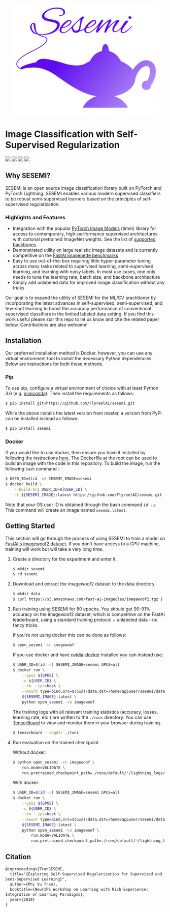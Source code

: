 <p><p align="center"><img height="350px" src="assets/sesemi-banner.png" /></p></p>

# Image Classification with Self-Supervised Regularization
<span><img src="https://img.shields.io/badge/license-Apache-blue" /> <img src="https://img.shields.io/badge/python->=3.6-green" /> <img src="https://img.shields.io/badge/pytorch->=1.6.0-light" /> <img src="https://img.shields.io/badge/%20-contributions--welcome-5429E6" /></span>

## Why SESEMI?
SESEMI is an open source image classification library built on PyTorch and PyTorch Lightning. SESEMI enables various modern supervised classifiers to be robust semi-supervised learners based on the principles of self-supervised regularization.

### Highlights and Features

* Integration with the popular [PyTorch Image Models](https://github.com/rwightman/pytorch-image-models) (timm) library for access to contemporary, high-performance supervised architectures with optional pretrained ImageNet weights. See the list of [supported backbones](https://github.com/FlyreelAI/sesemi/blob/master/models/sesemi.py)
* Demonstrated utility on large realistic image datasets and is currently competitive on the [FastAI Imagenette benchmarks](https://github.com/fastai/imagenette)
* Easy to use out-of-the-box requiring little hyper-parameter tuning across many tasks related to supervised learning, semi-supervised learning, and learning with noisy labels. In most use cases, one only needs to tune the learning rate, batch size, and backbone architecture
* Simply add unlabeled data for improved image classification without any tricks

Our goal is to expand the utility of SESEMI for the ML/CV practitioner by incorporating the latest advances in self-supervised, semi-supervised, and few-shot learning to boost the accuracy performance of conventional supervised classifiers in the limited labeled data setting. If you find this work useful please star this repo to let us know
and cite the related paper below. Contributions are also welcome!

## Installation
Our preferred installation method is Docker, however, you can use any virtual environment tool to install the necessary Python dependencies. Below are instructions for both these methods.

### Pip

To use pip, configure a virtual environment of choice with at least Python 3.6 (e.g. [miniconda](https://docs.conda.io/en/latest/miniconda.html)). Then install the requirements as follows:

```bash
$ pip install git+https://github.com/FlyreelAI/sesemi.git
```

While the above installs the latest version from master, a version from PyPI can be installed instead as follows:

```bash
$ pip install sesemi
```

### Docker

If you would like to use docker, then ensure you have it installed by following the instructions [here](https://docs.docker.com/get-docker/). The Dockerfile at the root can be used to build an image with the 
code in this repository. To build the image, run the following `bash` command :

```bash
$ USER_ID=$(id -u) SESEMI_IMAGE=sesemi
$ docker build \
    --build-arg USER_ID=${USER_ID} \
    -t ${SESEMI_IMAGE}:latest https://github.com/FlyreelAI/sesemi.git
```

Note that your OS user ID is obtained through the bash command `id -u`. This command will create an image named
`sesemi:latest`.

## Getting Started

This section will go through the process of using SESEMI to train a model on [FastAI's imagewoof2 dataset](https://github.com/fastai/imagenette#imagewoof). If you don't have access to a GPU machine, 
training will work but will take a very long time.

1. Create a directory for the experiment and enter it.

    ```bash
    $ mkdir sesemi
    $ cd sesemi
    ```

2. Download and extract the imagewoof2 dataset to the data directory.

    ```bash
    $ mkdir data
    $ curl https://s3.amazonaws.com/fast-ai-imageclas/imagewoof2.tgz | tar -xzv -C ./data
    ```

3. Run training using SESEMI for 80 epochs. You should get 90-91% accuracy on the imagewoof2 dataset, which is competitive on the FastAI leaderboard, using a standard training protocol + unlabeled data - no fancy tricks.

    If you're not using docker this can be done as follows:

    ```bash
    $ open_sesemi -cn imagewoof
    ```

    If you use docker and have [nvidia-docker](https://github.com/NVIDIA/nvidia-docker) installed you can instead use:

    ```bash
    $ USER_ID=$(id -u) SESEMI_IMAGE=sesemi GPUS=all
    $ docker run \
        --gpus ${GPUS} \
        -u ${USER_ID} \
        --rm --ipc=host \
        --mount type=bind,src=$(pwd)/data,dst=/home/appuser/sesemi/data \
        ${SESEMI_IMAGE}:latest \
        python open_sesemi -cn imagewoof
    ```

    The training logs with all relevant training statistics (accuracy, losses, learning rate, etc.) are written to the `./runs` directory. You can use [TensorBoard](https://www.tensorflow.org/tensorboard) to view and monitor them in your browser during training.
    
    ```bash
    $ tensorboard --logdir ./runs
    ```
    
3. Run evaluation on the trained checkpoint.

    Without docker:

    ```bash
    $ python open_sesemi -cn imagewoof \
        run.mode=VALIDATE \
        run.pretrained_checkpoint_path=./runs/default/*/lightning_logs/checkpoints/last.ckpt
    ```

    With docker:

    ```bash
    $ USER_ID=$(id -u) SESEMI_IMAGE=sesemi GPUS=all
    $ docker run \
        --gpus ${GPUS} \
        -u ${USER_ID} \
        --rm --ipc=host \
        --mount type=bind,src=$(pwd)/data,dst=/home/appuser/sesemi/data \
        ${SESEMI_IMAGE}:latest \
        python open_sesemi -cn imagewoof \
            run.mode=VALIDATE \
            run.pretrained_checkpoint_path=./runs/default/*/lightning_logs/checkpoints/last.ckpt
    ```

## Citation

```
@inproceedings{TranSESEMI,
  title="{Exploring Self-Supervised Regularization for Supervised and Semi-Supervised Learning}",
  author={Phi Vu Tran},
  booktitle={NeurIPS Workshop on Learning with Rich Experience: Integration of Learning Paradigms},
  year={2019}
}
```

